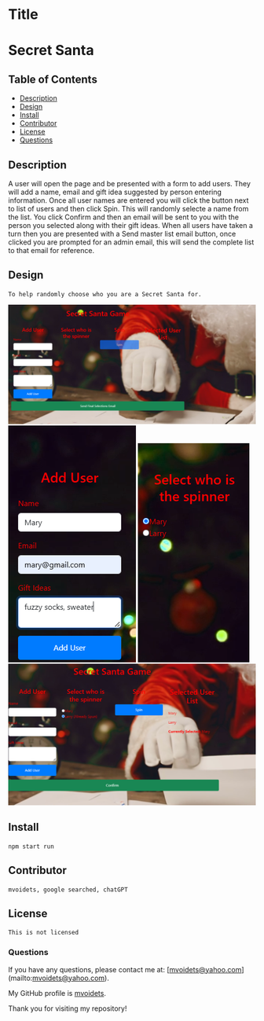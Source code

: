 
  # Title
  <h1> Secret Santa </h1>
   

  ## Table of Contents

  - [Description](#description)
  - [Design](#design)
  - [Install](#install)
  - [Contributor](#contributor)
  - [License](#license)
  - [Questions](#questions)


  ## Description

   A user will open the page and be presented with a form to add users.  They will add a name, email and gift idea suggested by person entering information. Once all user names are entered you will click the button next to list of users and then click Spin. This will randomly selecte a name from the list. You click Confirm and then an email will be sent to you with the person you selected along with their gift ideas. When all users have taken a turn then you are presented with a Send master list email button, once clicked you are prompted for an admin email, this will send the complete list to that email for reference. 

  ## Design

    To help randomly choose who you are a Secret Santa for. 
![alt text](public/main_screen.png)
![alt text](public/add_user.png) ![alt text](public/select_user.png)
![alt text](public/confirm.png)

  ## Install

    npm start run

  ## Contributor

    mvoidets, google searched, chatGPT

  ## License

    This is not licensed  

  ### Questions

  If you have any questions, please contact me at: [mvoidets@yahoo.com] (mailto:mvoidets@yahoo.com). 

  My GitHub profile is [mvoidets](https://github.com/mvoidets/giftslayer).

  Thank you for visiting my repository!